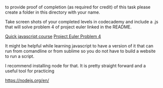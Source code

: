 to provide proof of completion (as required for credit) of this task please create a folder in this directory with your name. 

Take screen shots of your completed levels in codecademy and include a .js that will solve problem 4 of project euler linked in the README.

[Quick javascript course](https://www.codecademy.com/learn/learn-javascript)
[Project Euler Problem 4](https://projecteuler.net/problem=4)

It might be helpful while learning javascript to have a version of it that can run from comandline or from sublime so you do not have to build a website to run a script.

I recommend installing node for that. It is pretty straight forward and a useful tool for practicing 

https://nodejs.org/en/ 

